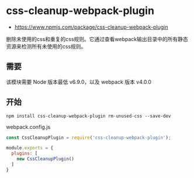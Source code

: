 # css-cleanup-webpack-plugin

- https://www.npmjs.com/package/css-cleanup-webpack-plugin

删除未使用的css和重复的css规则。它通过查看webpack输出目录中的所有静态资源来检测所有未使用的css规则。

## 需要

该模块需要 Node 版本最低 v6.9.0，以及 webpack 版本 v4.0.0

## 开始

```shell
npm install css-cleanup-webpack-plugin rm-unused-css --save-dev
```

webpack.config.js

```js
const CssCleanupPlugin = require('css-cleanup-webpack-plugin');

module.exports = {
  plugins: [
    new CssCleanupPlugin()
  ]
}
```
